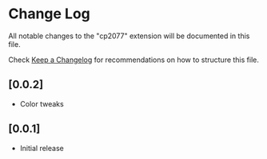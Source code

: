 # Change Log

All notable changes to the "cp2077" extension will be documented in this file.

Check [Keep a Changelog](http://keepachangelog.com/) for recommendations on how to structure this file.

## [0.0.2]

- Color tweaks

## [0.0.1]

- Initial release
